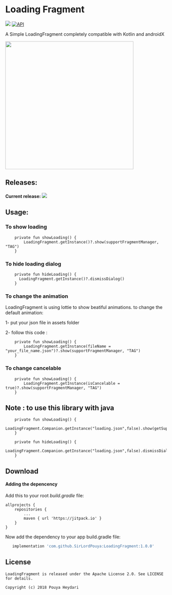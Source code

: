# Loading Fragment 


[![](https://jitpack.io/v/SirLordPouya/LoadingFragment.svg)](https://jitpack.io/#SirLordPouya/LoadingFragment)
[![API](https://img.shields.io/badge/API-16%2B-brightgreen.svg?style=flat)](https://android-arsenal.com/api?level=16)

A Simple LoadingFragment completely compatible with Kotlin and androidX


<img src="https://github.com/SirLordPouya/LoadingFragment/blob/master/loading_fragment.gif" width="400">

## Releases:

#### Current release: [![](https://jitpack.io/v/SirLordPouya/LoadingFragment.svg)](https://jitpack.io/#SirLordPouya/LoadingFragment)


## Usage:

### To show loading

```
    private fun showLoading() {
        LoadingFragment.getInstance()?.show(supportFragmentManager, "TAG")
    }
```
### To hide loading dialog

```
    private fun hideLoading() {
      LoadingFragment.getInstance()?.dismissDialog()
    }
```

### To change the animation

LoadingFragment is using lottie to show beatiful animations.
to change the default animation:

1- put your json file in assets folder

2- follow this code :
```
    private fun showLoading() {
        LoadingFragment.getInstance(fileName = "your_file_name.json")?.show(supportFragmentManager, "TAG")
    }
```
### To change cancelable

```
    private fun showLoading() {
        LoadingFragment.getInstance(isCancelable = true)?.show(supportFragmentManager, "TAG")
    }
```


## Note : to use this library with java

```
    private fun showLoading() {
        LoadingFragment.Companion.getInstance("loading.json",false).show(getSupportFragmentManager(),"TAG");
    }
```

```
    private fun hideLoading() {
        LoadingFragment.Companion.getInstance("loading.json",false).dismissDialog();
    }
```



## Download

#### Adding the depencency

Add this to your root *build.gradle* file:

```
allprojects {
    repositories {
        ...
        maven { url 'https://jitpack.io' }
    }
}
```

Now add the dependency to your app build.gradle file:

```groovy
   implementation 'com.github.SirLordPouya:LoadingFragment:1.0.0'
```

## License

```
LoadingFragment is released under the Apache License 2.0. See LICENSE for details.

Copyright (c) 2018 Pouya Heydari

```
